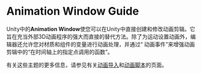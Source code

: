 # Animation Window Guide
Unity中的**Animation Window**使您可以在Unity中直接创建和修改动画剪辑。它旨在充当外部3D动画程序的强大而直接的替代方法。除了为运动设置动画外，编辑器还允许您对材质和组件的变量进行动画处理，并通过“ 动画事件”来增强动画剪辑中的“在时间轴上的指定点调用的函数”。

有关这些主题的更多信息，请参见有关[动画导入](https://docs.unity3d.com/Manual/AnimationsImport.html)和[动画脚本](https://docs.unity3d.com/Manual/AnimationScripting.html)的页面。